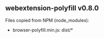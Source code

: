 ## webextension-polyfill v0.8.0

Files copied from NPM (node_modules):
* browser-polyfill.min.js: dist/*
